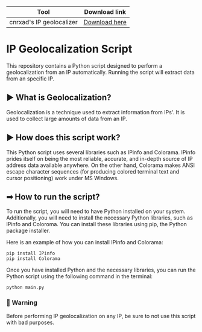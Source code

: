 | Tool | Download link |
| :---------: | :----------------: |
| cnrxad's IP geolocalizer | [Download here](https://github.com/cnrxad/IP-Info-Geolocalization/releases/tag/exe) |

# IP Geolocalization Script

This repository contains a Python script designed to perform a geolocalization from an IP automatically. Running the script will extract data from an specific IP.

## ▶ What is Geolocalization?
Geolocalization is a technique used to extract information from IPs'.
It is used to collect large amounts of data from an IP.

## ▶ How does this script work?
This Python script uses several libraries such as IPinfo and Colorama.
IPinfo prides itself on being the most reliable, accurate, and in-depth source of IP address data available anywhere.
On the other hand, Colorama makes ANSI escape character sequences (for producing colored terminal text and cursor positioning) work under MS Windows.

## ➡ How to run the script?
To run the script, you will need to have Python installed on your system. Additionally, you will need to install the necessary Python libraries, such as IPinfo and Coloroma. You can install these libraries using pip, the Python package installer.

Here is an example of how you can install IPinfo and Colorama:

```
pip install IPinfo
pip install Colorama
```

Once you have installed Python and the necessary libraries, you can run the Python script using the following command in the terminal:

```
python main.py
```
### 🔴 Warning
Before performing IP geolocalization on any IP, be sure to not use this script with bad purposes.
